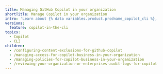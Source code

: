 ```yaml
---
title: Managing GitHub Copilot in your organization
shortTitle: Manage Copilot in your organization
intro: 'Learn about {% data variables.product.prodname_copilot_cli %}, including use cases, best practices, and limitations.'
versions:
  feature: copilot-in-the-cli
topics:
  - Copilot
  - CLI
children:
  - /configuring-content-exclusions-for-github-copilot
  - /managing-access-for-copilot-business-in-your-organization
  - /managing-policies-for-copilot-business-in-your-organization
  - /reviewing-your-organization-or-enterprises-audit-logs-for-copilot-business
---
```

